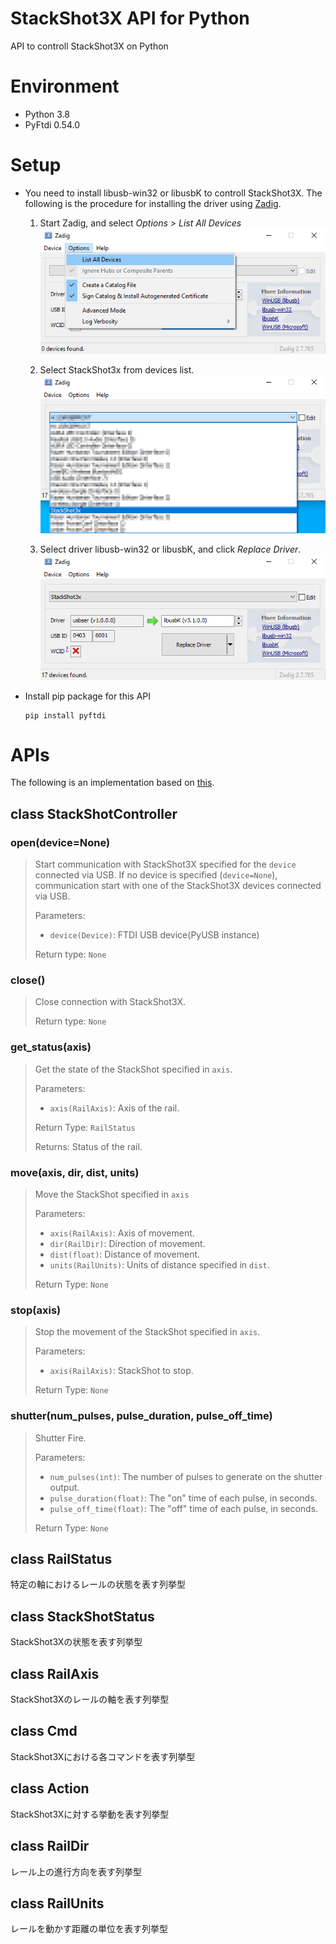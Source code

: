 # StackShot3X API for Python
API to controll StackShot3X on Python


# Environment
+ Python 3.8
+ PyFtdi 0.54.0


# Setup
+ You need to install libusb-win32 or libusbK to controll StackShot3X. The following is the procedure for installing the driver using [Zadig](https://zadig.akeo.ie/).
	1. Start Zadig, and select *Options > List All Devices*
	![](/images/step1.png)

	1. Select StackShot3x from devices list.
	![](/images/step2.png)

	1. Select driver libusb-win32 or libusbK, and click *Replace Driver*.
	![](/images/step3.png)


+ Install pip package for this API
	```
	pip install pyftdi
	```


# APIs
The following is an implementation based on [this](https://www.cognisys-inc.com/downloads/stackshot/StackShotCommands_1_2.pdf).


## class StackShotController

### open(device=None)

> Start communication with StackShot3X specified for the `device` connected via USB.
> If no device is specified (`device=None`), communication start with one of the StackShot3X devices connected via USB.
> 
> Parameters:
> - `device(Device)`: FTDI USB device(PyUSB instance)
> 
> Return type: `None`



### close()

> Close connection with StackShot3X.
>
> Return type: `None`


### get_status(axis)

> Get the state of the StackShot specified in `axis`.
>
> Parameters:
> - `axis(RailAxis)`: Axis of the rail.
>
> Return Type: `RailStatus`
>
> Returns: Status of the rail.

### move(axis, dir, dist, units)

> Move the StackShot specified in `axis`
>
> Parameters:
> - `axis(RailAxis)`: Axis of movement.
> - `dir(RailDir)`: Direction of movement.
> - `dist(float)`: Distance of movement.
> - `units(RailUnits)`: Units of distance specified in `dist`.
>
> Return Type: `None`


### stop(axis)

> Stop the movement of the StackShot specified in `axis`.
>
> Parameters:
> - `axis(RailAxis)`: StackShot to stop.
>
> Return Type: `None`

### shutter(num_pulses, pulse_duration, pulse_off_time)

> Shutter Fire.
>
> Parameters:
> - `num_pulses(int)`: The number of pulses to generate on the shutter output.
> - `pulse_duration(float)`: The "on" time of each pulse, in seconds.
> - `pulse_off_time(float)`: The "off" time of each pulse, in seconds.
>
> Return Type: `None`


## class RailStatus

特定の軸におけるレールの状態を表す列挙型


## class StackShotStatus

StackShot3Xの状態を表す列挙型


## class RailAxis

StackShot3Xのレールの軸を表す列挙型


## class Cmd

StackShot3Xにおける各コマンドを表す列挙型


## class Action

StackShot3Xに対する挙動を表す列挙型


## class RailDir

レール上の進行方向を表す列挙型


## class RailUnits

レールを動かす距離の単位を表す列挙型
